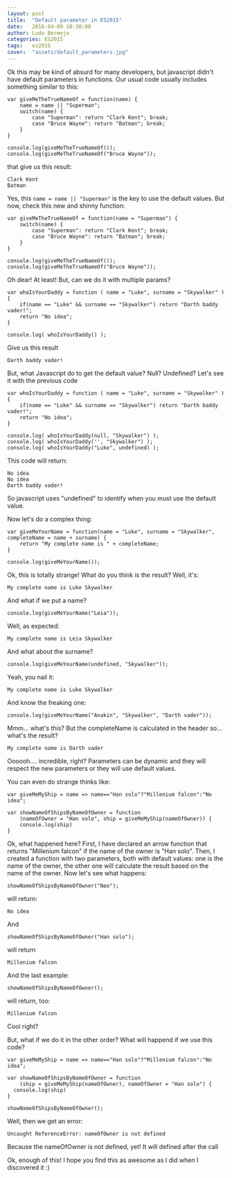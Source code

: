 ```yaml
---
layout: post
title:  "Default parameter in ES2015"
date:   2016-04-09 10:30:00
author: Ludo Bermejo
categories: ES2015 
tags:	es2015
cover:  "assets/default_parameters.jpg"
---
```


Ok this may be kind of absurd for many developers, but javascript didn't have default parameters in functions. Our usual code usually includes something similar to this:

    var giveMeTheTrueNameOf = function(name) {
        name = name || "Superman";
        switch(name) {
            case "Superman": return "Clark Kent"; break;
            case "Bruce Wayne": return "Batman"; break;
        }
    }

    console.log(giveMeTheTrueNameOf());
    console.log(giveMeTheTrueNameOf("Bruce Wayne"));
        
that give us this result:
        
    Clark Kent
    Batman
        
Yes, this `name = name || "Superman"` is the key to use the default values. But now, check this new and shinny function:
         
    var giveMeTheTrueNameOf = function(name = "Superman") {
        switch(name) {
            case "Superman": return "Clark Kent"; break;
            case "Bruce Wayne": return "Batman"; break;
        }
    }

    console.log(giveMeTheTrueNameOf());
    console.log(giveMeTheTrueNameOf("Bruce Wayne"));
    
Oh dear! At least! But, can we do it with multiple params?

    var whoIsYourDaddy = function ( name = "Luke", surname = "Skywalker" ) {
        if(name == "Luke" && surname == "Skywalker") return "Darth baddy vader!";
        return "No idea";
    }
    
    console.log( whoIsYourDaddy() );
    
Give us this result    

    Darth baddy vader!
    
But, what Javascript do to get the default value? Null? Undefined? Let's see it with the previous code
    
    
    var whoIsYourDaddy = function ( name = "Luke", surname = "Skywalker" ) {
        if(name == "Luke" && surname == "Skywalker") return "Darth baddy vader!";
        return "No idea";
    }
    
    console.log( whoIsYourDaddy(null, "Skywalker") );
    console.log( whoIsYourDaddy('', "Skywalker") );
    console.log( whoIsYourDaddy("Luke", undefined) );
    
This code will return:
    
    No idea
    No idea
    Darth baddy vader!

So javascript uses "undefined" to identify when you must use the default value.
    
Now let's do a complex thing:

    var giveMeYourName = function(name = "Luke", surname = "Skywalker", completeName = name + surname) {
        return "My complete name is " + completeName;    
    }

    console.log(giveMeYourName());
    
Ok, this is totally strange! What do you think is the result? Well, it's:
        
    My complete name is Luke Skywalker
    
And what if we put a name?    

    console.log(giveMeYourName("Leia"));
        
Well, as expected:
        
    My complete name is Leia Skywalker
        
And what about the surname?        
        
    console.log(giveMeYourName(undefined, "Skywalker"));
        
Yeah, you nail it:
        
    My complete name is Luke Skywalker
        
And know the freaking one:
        
    console.log(giveMeYourName("Anakin", "Skywalker", "Darth vader"));

Mmm... what's this? But the completeName is calculated in the header so... what's the result?

    My complete name is Darth vader
    
Oooooh.... incredible, right? Parameters can be dynamic and they will respect the new parameters or they will use default values.
 
You can even do strange thinks like:
 
    var giveMeMyShip = name => name=="Han solo"?"Millenium falcon":"No idea";
    
    var showNameOfShipsByNameOfOwner = function
        (nameOfOwner = "Han solo", ship = giveMeMyShip(nameOfOwner)) {
        console.log(ship)
    }

   
    
Ok, what happened here? First, I have declared an arrow function that returns "Millenium falcon" if the name of the owner is "Han solo". Then, I created a function with two parameters, both with default values: one is the name of the owner, the other one will calculate the result based on the name of the owner. Now let's see what happens:

    showNameOfShipsByNameOfOwner("Neo");
    
will return:
    
    No idea
           
And 
           
    showNameOfShipsByNameOfOwner("Han solo");
           
will return
           
    Millenium falcon
           
And the last example:
           
    showNameOfShipsByNameOfOwner();
          
will return, too:
          
    Millenium falcon

Cool right?
          
But, what if we do it in the other order? What will happend if we use this code?
          
    var giveMeMyShip = name => name=="Han solo"?"Millenium falcon":"No idea";
    
    var showNameOfShipsByNameOfOwner = function
        (ship = giveMeMyShip(nameOfOwner), nameOfOwner = "Han solo") {
      console.log(ship)
    }

    showNameOfShipsByNameOfOwner();
    
Well, then we get an error:
    
    Uncaught ReferenceError: nameOfOwner is not defined
    
Because the nameOfOwner is not defined, yet! It will defined after the call

Ok, enough of this! I hope you find this as awesome as I did when I discovered it :)


    